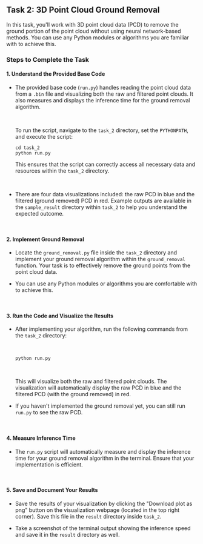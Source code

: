 ## Task 2: 3D Point Cloud Ground Removal

In this task, you'll work with 3D point cloud data (PCD) to remove the ground portion of the point cloud without using neural network-based methods. You can use any Python modules or algorithms you are familiar with to achieve this.

### Steps to Complete the Task

#### 1. Understand the Provided Base Code

- The provided base code (`run.py`) handles reading the point cloud data from a `.bin` file and visualizing both the raw and filtered point clouds. It also measures and displays the inference time for the ground removal algorithm.

  <br>

  To run the script, navigate to the `task_2` directory, set the `PYTHONPATH`, and execute the script:
  ```
  cd task_2
  python run.py
  ```

  This ensures that the script can correctly access all necessary data and resources within the `task_2` directory.

  <br>

- There are four data visualizations included: the raw PCD in blue and the filtered (ground removed) PCD in red. Example outputs are available in the `sample_result` directory within `task_2` to help you understand the expected outcome.

<br>

#### 2. Implement Ground Removal

- Locate the `ground_removal.py` file inside the `task_2` directory and implement your ground removal algorithm within the `ground_removal` function. Your task is to effectively remove the ground points from the point cloud data.

- You can use any Python modules or algorithms you are comfortable with to achieve this.

<br>

#### 3. Run the Code and Visualize the Results

- After implementing your algorithm, run the following commands from the `task_2` directory:

  <br>

  ```python run.py```

  <br>

  This will visualize both the raw and filtered point clouds. The visualization will automatically display the raw PCD in blue and the filtered PCD (with the ground removed) in red.

- If you haven't implemented the ground removal yet, you can still run `run.py` to see the raw PCD.

<br>

#### 4. Measure Inference Time

- The `run.py` script will automatically measure and display the inference time for your ground removal algorithm in the terminal. Ensure that your implementation is efficient.

<br>

#### 5. Save and Document Your Results

- Save the results of your visualization by clicking the "Download plot as png" button on the visualization webpage (located in the top right corner). Save this file in the `result` directory inside `task_2`.

- Take a screenshot of the terminal output showing the inference speed and save it in the `result` directory as well.
